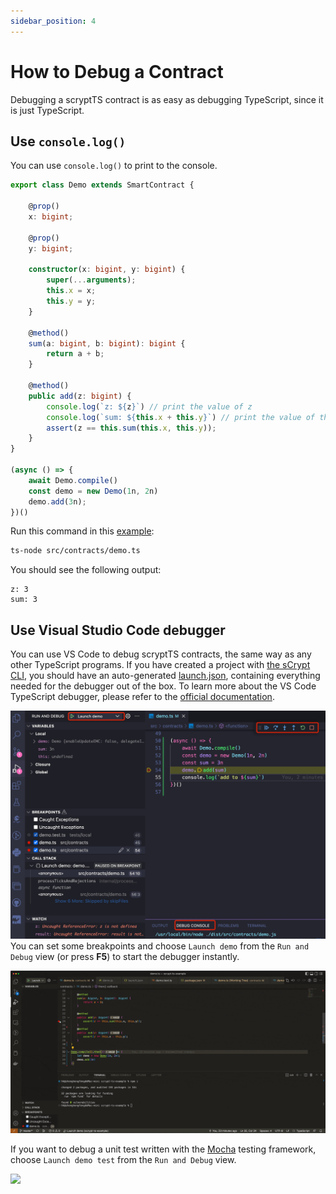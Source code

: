 ```yaml
---
sidebar_position: 4
---
```


# How to Debug a Contract

Debugging a scryptTS contract is as easy as debugging TypeScript, since it is just TypeScript.


## Use `console.log()`

You can use `console.log()` to print to the console.


```ts
export class Demo extends SmartContract {

    @prop()
    x: bigint;

    @prop()
    y: bigint;

    constructor(x: bigint, y: bigint) {
        super(...arguments);
        this.x = x;
        this.y = y;
    }

    @method()
    sum(a: bigint, b: bigint): bigint {
        return a + b;
    }

    @method()
    public add(z: bigint) {
        console.log(`z: ${z}`) // print the value of z
        console.log(`sum: ${this.x + this.y}`) // print the value of this.x + this.y
        assert(z == this.sum(this.x, this.y));
    }
}

(async () => {
    await Demo.compile()
    const demo = new Demo(1n, 2n)
    demo.add(3n);
})()
```

Run this command in this [example](https://github.com/sCrypt-Inc/scryptTS-examples):

```bash
ts-node src/contracts/demo.ts
```

You should see the following output:

```
z: 3
sum: 3
```

## Use Visual Studio Code debugger

You can use VS Code to debug scryptTS contracts, the same way as any other TypeScript programs. If you have created a project with [the sCrypt CLI](installation.md), you should have an auto-generated [launch.json](https://github.com/sCrypt-Inc/scryptTS-examples/blob/master/.vscode/launch.json), containing everything needed for the debugger out of the box. To learn more about the VS Code TypeScript debugger, please refer to the [official documentation](https://code.visualstudio.com/docs/TypeScript/TypeScript-debugging).

![](../../static/img/debug.jpg)
You can set some breakpoints and choose `Launch demo` from the `Run and Debug` view (or press **F5**) to start the debugger instantly.


![](../../static/img/debugging1.gif)

If you want to debug a unit test written with the [Mocha](https://mochajs.org) testing framework, choose `Launch demo test` from the `Run and Debug` view.


![](../../static/img/debugging2.gif)